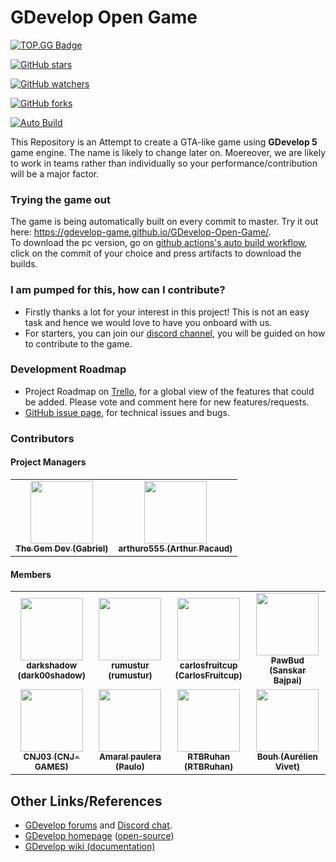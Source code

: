 # GDevelop Open Game  
[![TOP.GG Badge](https://discord.com/api/guilds/723151718283477042/widget.png?style=shield)](https://discord.gg/PVET9HJ) 


[![GitHub stars](https://img.shields.io/github/stars/GDevelop-game/GDevelop-Open-Game.svg?style=social&label=Stars)](https://github.com/Gdevelop-game/GDevelop-Open-Game/) 

[![GitHub watchers](https://img.shields.io/github/watchers/GDevelop-game/GDevelop-Open-Game.svg?style=social&label=watch)](https://github.com/Gdevelop-game/GDevelop-Open-Game/)

[![GitHub forks](https://img.shields.io/github/forks/GDevelop-game/GDevelop-Open-Game.svg?style=social&label=forks)](https://github.com/Gdevelop-game/GDevelop-Open-Game/)

[![Auto Build](https://github.com/Gdevelop-game/GDevelop-Open-Game/workflows/Auto%20Build/badge.svg)  ](https://gdevelop-game.github.io/GDevelop-Open-Game/)

This Repository is an Attempt to create a GTA-like game using **GDevelop 5** game engine. The name is likely to change later on. Moereover,
we are likely to work in teams rather than individually so your performance/contribution will be a major factor.

### Trying the game out

The game is being automatically built on every commit to master. Try it out here: https://gdevelop-game.github.io/GDevelop-Open-Game/.  
To download the pc version, go on [github actions's auto build workflow](https://github.com/Gdevelop-game/GDevelop-Open-Game/actions?query=workflow%3A%22Auto+Build%22), click on the commit of your choice and press artifacts to download the builds.

### I am pumped for this, how can I contribute?

* Firstly thanks a lot for your interest in this project! This is not an easy task and hence we would love to have you onboard with us.
* For starters, you can join our [discord channel](https://discord.gg/PVET9HJ), you will be guided on how to contribute to the game.

### Development Roadmap

* Project Roadmap on [Trello](https://trello.com/invite/b/sdQnetbP/24b4ed2522985c241bf71061f5091693/gdevelop-community-game), for a global view of the features that could be added. Please vote and comment here for new features/requests.
* [GitHub issue page](https://github.com/Gdevelop-game/GDevelop-Open-Game/issues), for technical issues and bugs.

### Contributors
#### Project Managers
<table>
    <td align="center"><a href="#"><img src="https://avatars0.githubusercontent.com/u/53819287?s=460&u=2fa9fe44f3d2301c7887c4613cc0da4e928f3b31&v=4" width="100px;" alt=""/><br /><sub><b>The Gem Dev (Gabriel)</b></sub></a><br /></a></td>
    <td align="center"><a href="#"><img src="https://avatars2.githubusercontent.com/u/19349038?s=460&u=880d1e464bd58c232689cc912465b6fafecbdb1e&v=4" width="100px;" alt=""/><br /><sub><b>arthuro555 (Arthur Pacaud)</b></sub></a><br /></a></td>
    
</table>

#### Members

<table>
  <tr>
    <td align="center"><a href="#"><img src="https://avatars1.githubusercontent.com/u/45771918?s=60&v=4" width="100px;" alt=""/><br /><sub><b>darkshadow (dark00shadow)</b></sub></a><br /></a></td>
    <td align="center"><a href="#"><img src="https://avatars2.githubusercontent.com/u/67800180?s=60&v=4" width="100px;" alt=""/><br /><sub><b>rumustur (rumustur)</b></sub></a><br /></a></td>
    <td align="center"><a href="#"><img src="https://avatars3.githubusercontent.com/u/40542088?s=60&v=4" width="100px;" alt=""/><br /><sub><b>carlosfruitcup (CarlosFruitcup)</b></sub></a><br /></a></td>
    <td align="center"><a href="#"><img src="https://avatars1.githubusercontent.com/u/48093317?s=60&v=4" width="100px;" alt=""/><br /><sub><b>PawBud (Sanskar Bajpai)</b></sub></a><br /></a></td>
    <tr/>
    <tr>
    <td align="center"><a href="#"><img src="https://avatars1.githubusercontent.com/u/63917465?s=60&v=4" width="100px;" alt=""/><br /><sub><b>CNJ03 (CNJ-GAMES)</b></sub></a><br /></a></td>
    <td align="center"><a href="#"><img src="https://avatars3.githubusercontent.com/u/2051955?s=60&v=4" width="100px;" alt=""/><br /><sub><b> Amaral paulera (Paulo)</b></sub></a><br /></a></td>
    <td align="center"><a href="#"><img src="https://avatars0.githubusercontent.com/u/50866504?s=60&v=4" width="100px;" alt=""/><br /><sub><b>RTBRuhan (RTBRuhan)</b></sub></a><br /></a></td>
    <td align="center"><a href="#"><img src="https://avatars3.githubusercontent.com/u/1670670?s=60&v=4" width="100px;" alt=""/><br /><sub><b> Bouh (Aurélien Vivet)</b></sub></a><br /></a></td>
</table>

## Other Links/References

* [GDevelop forums](https://forum.gdevelop-app.com) and [Discord chat](https://discord.gg/rjdYHvj).
* [GDevelop homepage](https://gdevelop-app.com) ([open-source](https://github.com/4ian/GDevelop-website))
* [GDevelop wiki (documentation)](http://wiki.compilgames.net/doku.php/gdevelop5/start)
